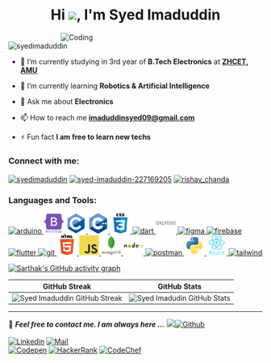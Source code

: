<!-- [![MasterHead](https://media-exp1.licdn.com/dms/image/C4D16AQEnpyLF9c_9tA/profile-displaybackgroundimage-shrink_200_800/0/1658758909520?e=1666224000&v=beta&t=5bYbuYguhKBfzILfiyZYKcGLVomIDJK9qnUyBmWVEHg)](https://syedimaduddin.io) -->
<h1 align="center">Hi <img height="25" src="https://raw.githubusercontent.com/TheDudeThatCode/TheDudeThatCode/master/Assets/Hi.gif">, I'm Syed Imaduddin</h1>

<!-- <h3 align="center">Interest in Robotics & Artificial Intelligence</h3> -->
<img align="right" alt="Coding" width="400" src="https://www.sayyadimran.com/wp-content/uploads/2021/02/senior-front-end-developer-openings-1.gif">


<p align="left"> <img src="https://komarev.com/ghpvc/?username=syedimaduddin&label=Profile%20Views&color=0e75b6&style=flat" alt="syedimaduddin" /> </p>

<!-- <p align="left"> <a href="https://twitter.com/imaduddinsyed09" target="blank"><img src="https://img.shields.io/twitter/follow/imaduddinsyed09?logo=twitter&style=for-the-badge" alt="syedimaduddin" /></a> </p> -->

- 🔭 I’m currently studying in 3rd year of **B.Tech Electronics** at **<a href="https://amu.ac.in/colleges/zakir-husain-college-of-engineering-and-technology" target="blank">ZHCET, AMU</a>**

- 🌱 I’m currently learning **Robotics & Artificial Intelligence**

- 💬 Ask me about **Electronics**

- 📫 How to reach me **imaduddinsyed09@gmail.com**

- ⚡ Fun fact **I am free to learn new techs**

<h3 align="left">Connect with me:</h3>
<p align="left">
<a href="https://twitter.com/imaduddinsyed09" target="blank"><img align="center" src="https://raw.githubusercontent.com/rahuldkjain/github-profile-readme-generator/master/src/images/icons/Social/twitter.svg" alt="syedimaduddin" height="30" width="40" /></a>
<a href="https://www.linkedin.com/in/syed-imaduddin-227169205/" target="blank"><img align="center" src="https://raw.githubusercontent.com/rahuldkjain/github-profile-readme-generator/master/src/images/icons/Social/linked-in-alt.svg" alt="syed-imaduddin-227169205" height="30" width="40" /></a>
<a href="https://instagram.com/imad_siu" target="blank"><img align="center" src="https://raw.githubusercontent.com/rahuldkjain/github-profile-readme-generator/master/src/images/icons/Social/instagram.svg" alt="rishav_chanda" height="30" width="40" /></a>
</p>

<h3 align="left">Languages and Tools:</h3>
<p align="left">
<a href="https://www.arduino.cc/" target="_blank" rel="noreferrer"> <img src="https://cdn.worldvectorlogo.com/logos/arduino-1.svg" alt="arduino" width="40" height="40"/> </a>
<a href="https://getbootstrap.com" target="_blank" rel="noreferrer"> <img src="https://raw.githubusercontent.com/devicons/devicon/master/icons/bootstrap/bootstrap-plain-wordmark.svg" alt="bootstrap" width="40" height="40"/> </a>
<a href="https://www.cprogramming.com/" target="_blank" rel="noreferrer"> <img src="https://raw.githubusercontent.com/devicons/devicon/master/icons/c/c-original.svg" alt="c" width="40" height="40"/> </a> 
<a href="https://www.w3schools.com/cpp/" target="_blank" rel="noreferrer"> <img src="https://raw.githubusercontent.com/devicons/devicon/master/icons/cplusplus/cplusplus-original.svg" alt="cplusplus" width="40" height="40"/> </a>
<a href="https://www.w3schools.com/css/" target="_blank" rel="noreferrer"> <img src="https://raw.githubusercontent.com/devicons/devicon/master/icons/css3/css3-original-wordmark.svg" alt="css3" width="40" height="40"/> </a>
<a href="https://dart.dev" target="_blank" rel="noreferrer"> <img src="https://www.vectorlogo.zone/logos/dartlang/dartlang-icon.svg" alt="dart" width="40" height="40"/> </a>
<a href="https://expressjs.com" target="_blank" rel="noreferrer"> <img src="https://raw.githubusercontent.com/devicons/devicon/master/icons/express/express-original-wordmark.svg" alt="express" width="40" height="40"/> </a>
<a href="https://www.figma.com/" target="_blank" rel="noreferrer"> <img src="https://www.vectorlogo.zone/logos/figma/figma-icon.svg" alt="figma" width="40" height="40"/> </a>
<a href="https://firebase.google.com/" target="_blank" rel="noreferrer"> <img src="https://www.vectorlogo.zone/logos/firebase/firebase-icon.svg" alt="firebase" width="40" height="40"/> </a>
<a href="https://flutter.dev" target="_blank" rel="noreferrer"> <img src="https://www.vectorlogo.zone/logos/flutterio/flutterio-icon.svg" alt="flutter" width="40" height="40"/> </a>
<a href="https://git-scm.com/" target="_blank" rel="noreferrer"> <img src="https://www.vectorlogo.zone/logos/git-scm/git-scm-icon.svg" alt="git" width="40" height="40"/> </a>
<a href="https://www.w3.org/html/" target="_blank" rel="noreferrer"> <img src="https://raw.githubusercontent.com/devicons/devicon/master/icons/html5/html5-original-wordmark.svg" alt="html5" width="40" height="40"/> </a>
<a href="https://developer.mozilla.org/en-US/docs/Web/JavaScript" target="_blank" rel="noreferrer"> <img src="https://raw.githubusercontent.com/devicons/devicon/master/icons/javascript/javascript-original.svg" alt="javascript" width="40" height="40"/> </a>
<a href="https://www.mongodb.com/" target="_blank" rel="noreferrer"> <img src="https://raw.githubusercontent.com/devicons/devicon/master/icons/mongodb/mongodb-original-wordmark.svg" alt="mongodb" width="40" height="40"/> </a>
<a href="https://nodejs.org" target="_blank" rel="noreferrer"> <img src="https://raw.githubusercontent.com/devicons/devicon/master/icons/nodejs/nodejs-original-wordmark.svg" alt="nodejs" width="40" height="40"/> </a>
<a href="https://postman.com" target="_blank" rel="noreferrer"> <img src="https://www.vectorlogo.zone/logos/getpostman/getpostman-icon.svg" alt="postman" width="40" height="40"/> </a>
<a href="https://www.python.org" target="_blank" rel="noreferrer"> <img src="https://raw.githubusercontent.com/devicons/devicon/master/icons/python/python-original.svg" alt="python" width="40" height="40"/> </a>
<a href="https://reactjs.org/" target="_blank" rel="noreferrer"> <img src="https://raw.githubusercontent.com/devicons/devicon/master/icons/react/react-original-wordmark.svg" alt="react" width="40" height="40"/> </a> 
<a href="https://tailwindcss.com/" target="_blank" rel="noreferrer"> <img src="https://www.vectorlogo.zone/logos/tailwindcss/tailwindcss-icon.svg" alt="tailwind" width="40" height="40"/> </a>
</p>

[![Sarthak's GitHub activity graph](https://activity-graph.herokuapp.com/graph?username=syedimaduddin&&theme=xcode)](https://github.com/syedimaduddin)

<!-- 
<p><img align="center" src="https://github-readme-stats.vercel.app/api?username=syedimaduddin&show_icons=true&locale=en&theme=vue-dark" alt="syedimaduddin" /></p>
<p><img align="center" src="https://github-readme-streak-stats.herokuapp.com/?user=syedimaduddin&&theme=vue-dark" alt="syedimaduddin" /></p>
<p><img align="center" src="https://github-readme-stats.vercel.app/api/top-langs?username=syedimaduddin&show_icons=true&locale=en&layout=compact&theme=vue-dark" alt="syedimaduddin" /></p>
-->

 GitHub Streak      |  GitHub Stats
:-------------------------:|:-------------------------:
![Syed Imaduddin GitHub Streak](https://github-readme-streak-stats.herokuapp.com/?user=syedimaduddin&&theme=vue-dark) | ![Syed Imadudin GitHub Stats](https://github-readme-stats.vercel.app/api?username=syedimaduddin&show_icons=true&locale=en&theme=vue-dark)

<hr>

📝 ***Feel free to contact me. I am always here ...*** <img src="https://media.giphy.com/media/WUlplcMpOCEmTGBtBW/giphy.gif" width="30"/>[![Github](https://img.shields.io/github/followers/syedimaduddin?label=Follow%20Me&style=social)](https://github.com/syedimaduddin)
<br>
<br>
[![Linkedin](https://img.shields.io/badge/LinkedIn-Syed%20Imaduddin-blue?logo=Linkedin&logoColor=blue&labelColor=black)](https://www.linkedin.com/in/syedimaduddin/)
[![Mail](https://img.shields.io/badge/Gmail-imaduddinsyed09@gmail.com-blue?logo=Gmail&labelColor=black)](mailto:imaduddinsyed09@gmail.com)
<br>
[![Codepen](https://img.shields.io/badge/Codepen-Syed%20Imaduddin-brightgreen?logo=codepen&logoColor=White&labelColor=black)](https://codepen.io/syedimaduddin)
[![HackerRank](https://img.shields.io/badge/HackerRank-syed_imad-brightgreen?logo=HackerRank&logoColor=Green&labelColor=black)](https://www.hackerrank.com/imaduddinsyed09)
[![CodeChef](https://img.shields.io/badge/CodeChef-syed_imad-brightgreen?logo=CodeChef&logoColor=White&labelColor=black)](https://www.codechef.com/users/syed_imad/)
